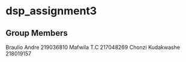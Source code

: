 # dsp_assignment3

## Group Members

Braulio Andre 219036810
Mafwila T.C  217048269
Chonzi Kudakwashe 218019157
